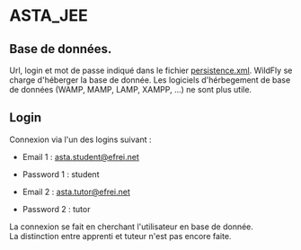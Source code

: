 # ASTA_JEE

## Base de données.

Url, login et mot de passe indiqué dans le fichier [persistence.xml](./src/main/resources/META-INF/persistence.xml).
WildFly se charge d'héberger la base de donnée. 
Les logiciels d'hérbegement de base de données (WAMP, MAMP, LAMP, XAMPP, ...) ne sont plus utile. 


## Login

Connexion via l'un des logins suivant :  
- Email 1 : asta.student@efrei.net  
- Password 1 : student  

- Email 2 : asta.tutor@efrei.net
- Password 2 : tutor

La connexion se fait en cherchant l'utilisateur en base de donnée.  
La distinction entre apprenti et tuteur n'est pas encore faite.  
